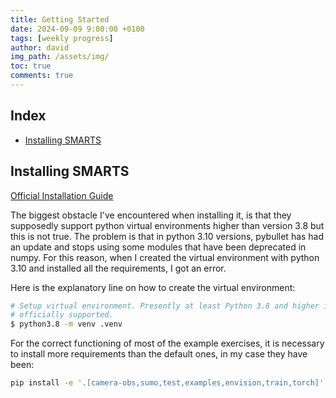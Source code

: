```yaml
---
title: Getting Started
date: 2024-09-09 9:00:00 +0100
tags: [weekly progress]
author: david
img_path: /assets/img/
toc: true
comments: true
---
```


## Index

- [Installing SMARTS](#installing-smarts)

## Installing SMARTS

[Official Installation Guide](https://smarts.readthedocs.io/en/latest/setup.html)

The biggest obstacle I've encountered when installing it, is that they supposedly support python virtual environments higher than version 3.8 but this is not true. The problem is that in python 3.10 versions, pybullet has had an update and stops using some modules that have been deprecated in numpy. For this reason, when I created the virtual environment with python 3.10 and installed all the requirements, I got an error.

Here is the explanatory line on how to create the virtual environment:
```bash
# Setup virtual environment. Presently at least Python 3.8 and higher is
# officially supported.
$ python3.8 -m venv .venv
```

For the correct functioning of most of the example exercises, it is necessary to install more requirements than the default ones, in my case they have been:
```bash
pip install -e '.[camera-obs,sumo,test,examples,envision,train,torch]'
```